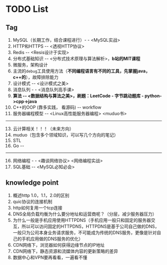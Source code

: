 # TODO List

## Tag
1. MySQL（长期工作，结合课程进行）- - <MySQL实战> 
3. HTTP和HTTPS -- <透视HTTP协议>
4. Redis -- <Resis设计于实现>
4. 分布式基础知识 -- <分布式技术原理与算法解析>，**b站的MIT课程**
5. 微服务，架构设计
6. 主流的`debug`工具使用方法（**不同编程语言有不同的工具，先掌握java，c++的**），故障排除能力
8. 设计模式 -- <设计模式之美>
9. 消息队列 - - <消息队列高手课> 
10. **算法 -- <数据结构与算法之美>，刷题：LeetCode - 字节跳动题库 - python->cpp->java**
11. C++的OOP (靠多实践， 看源码) -- workflow
12. 服务器编程模型 -- <Linux高性能服务器编程> <muduo书>

----------------------------------------

13. 云计算相关！！！（未来方向）
14. muduo（包含多个领域知识，可以写几个方向的笔记）
15. STL
16. Go -- <The Go Programming Language>

----------------------------------------

16. 网络编程 - - <趣谈网络协议> <网络编程实战>
17. SQL基础 -- <MySQL必知必会>

## knowledge point

1. 概述http 1.0，1.1，2.0的区别
2. quic协议的连接机制
3. http如何复用一个tcp连接
4. DNS全局负载均衡为什么要分地址和运营商呢？（分层，减少服务器压力）
5. 为什么一般是手机应用使用HTTPDNS（手机应用一般只和固定的服务器交互，所以可以访问固定的HTTPDNS，HTTPDNS是基于公司自己做的DNS，一般只为公司本身业务请求服务，不可能成为传统的DNS服务，更像是针对自己的手机应用做的DNS服务的优化）
6. CDN网络下，浏览器如何获得边缘节点的IP地址
7. CDN网络下，静态资源和流媒体内容的更新策略的差异
8. 数据中心和VPN要再看看，一遍看不懂
